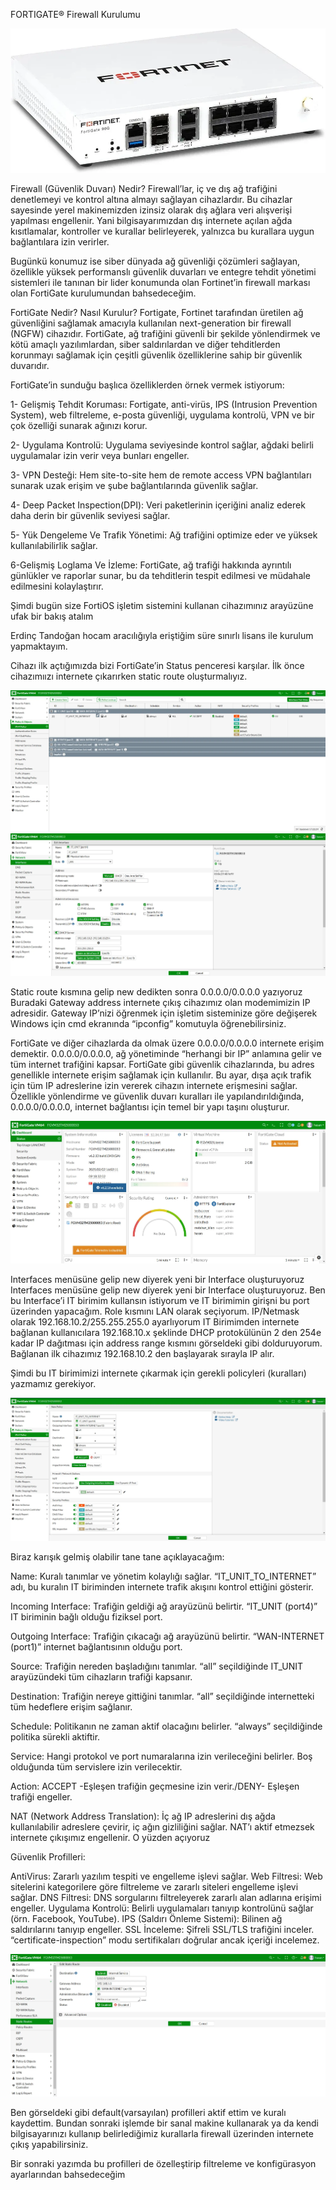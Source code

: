 FORTIGATE® Firewall Kurulumu

![FortiGate Firewall](/1.webp)

Firewall (Güvenlik Duvarı) Nedir?
Firewall’lar, iç ve dış ağ trafiğini denetlemeyi ve kontrol altına almayı sağlayan cihazlardır. Bu cihazlar sayesinde yerel makinemizden izinsiz olarak dış ağlara veri alışverişi yapılması engellenir. Yani bilgisayarımızdan dış internete açılan ağda kısıtlamalar, kontroller ve kurallar belirleyerek, yalnızca bu kurallara uygun bağlantılara izin verirler.

Bugünkü konumuz ise siber dünyada ağ güvenliği çözümleri sağlayan, özellikle yüksek performanslı güvenlik duvarları ve entegre tehdit yönetimi sistemleri ile tanınan bir lider konumunda olan Fortinet’in firewall markası olan FortiGate kurulumundan bahsedeceğim.

FortiGate Nedir? Nasıl Kurulur?
Fortigate, Fortinet tarafından üretilen ağ güvenliğini sağlamak amacıyla kullanılan next-generation bir firewall (NGFW) cihazıdır. FortiGate, ağ trafiğini güvenli bir şekilde yönlendirmek ve kötü amaçlı yazılımlardan, siber saldırılardan ve diğer tehditlerden korunmayı sağlamak için çeşitli güvenlik özelliklerine sahip bir güvenlik duvarıdır.

FortiGate’in sunduğu başlıca özelliklerden örnek vermek istiyorum:

1- Gelişmiş Tehdit Koruması: Fortigate, anti-virüs, IPS (Intrusion Prevention System), web filtreleme, e-posta güvenliği, uygulama kontrolü, VPN ve bir çok özelliği sunarak ağınızı korur.

2- Uygulama Kontrolü: Uygulama seviyesinde kontrol sağlar, ağdaki belirli uygulamalar izin verir veya bunları engeller.

3- VPN Desteği: Hem site-to-site hem de remote access VPN bağlantıları sunarak uzak erişim ve şube bağlantılarında güvenlik sağlar.

4- Deep Packet Inspection(DPI): Veri paketlerinin içeriğini analiz ederek daha derin bir güvenlik seviyesi sağlar.

5- Yük Dengeleme Ve Trafik Yönetimi: Ağ trafiğini optimize eder ve yüksek kullanılabilirlik sağlar.

6-Gelişmiş Loglama Ve İzleme: FortiGate, ağ trafiği hakkında ayrıntılı günlükler ve raporlar sunar, bu da tehditlerin tespit edilmesi ve müdahale edilmesini kolaylaştırır.

Şimdi bugün size FortiOS işletim sistemini kullanan cihazımınız arayüzüne ufak bir bakış atalım

Erdinç Tandoğan hocam aracılığıyla eriştiğim süre sınırlı lisans ile kurulum yapmaktayım.

Cihazı ilk açtığımızda bizi FortiGate’in Status penceresi karşılar.
İlk önce cihazımıızı internete çıkarırken static route oluşturmalıyız.

![FortiGate Firewall](/2.webp)
![FortiGate Firewall](/3.webp)

Static route kısmına gelip new dedikten sonra 0.0.0.0/0.0.0.0 yazıyoruz
Buradaki Gateway address internete çıkış cihazımız olan modemimizin IP adresidir. Gateway IP’nizi öğrenmek için işletim sisteminize göre değişerek Windows için cmd ekranında “ipconfig” komutuyla öğrenebilirsiniz.

FortiGate ve diğer cihazlarda da olmak üzere 0.0.0.0/0.0.0.0 internete erişim demektir. 0.0.0.0/0.0.0.0, ağ yönetiminde “herhangi bir IP” anlamına gelir ve tüm internet trafiğini kapsar. FortiGate gibi güvenlik cihazlarında, bu adres genellikle internete erişim sağlamak için kullanılır. Bu ayar, dışa açık trafik için tüm IP adreslerine izin vererek cihazın internete erişmesini sağlar. Özellikle yönlendirme ve güvenlik duvarı kuralları ile yapılandırıldığında, 0.0.0.0/0.0.0.0, internet bağlantısı için temel bir yapı taşını oluşturur.

![FortiGate Firewall](/4.webp)

Interfaces menüsüne gelip new diyerek yeni bir Interface oluşturuyoruz
Interfaces menüsüne gelip new diyerek yeni bir Interface oluşturuyoruz. Ben bu Interface’i IT birimim kullansın istiyorum ve IT birimimin girişni bu port üzerinden yapacağım. Role kısmını LAN olarak seçiyorum. IP/Netmask olarak 192.168.10.2/255.255.255.0 ayarlıyorum IT Birimimden internete bağlanan kullanıcılara 192.168.10.x şeklinde DHCP protokülünün 2 den 254e kadar IP dağıtması için address range kısmını görseldeki gibi dolduruyorum. Bağlanan ilk cihazımız 192.168.10.2 den başlayarak sırayla IP alır.

Şimdi bu IT birimimizi internete çıkarmak için gerekli policyleri (kuralları) yazmamız gerekiyor.

![FortiGate Firewall](/5.webp)

Biraz karışık gelmiş olabilir tane tane açıklayacağım:

Name: Kuralı tanımlar ve yönetim kolaylığı sağlar. “IT_UNIT_TO_INTERNET” adı, bu kuralın IT biriminden internete trafik akışını kontrol ettiğini gösterir.

Incoming Interface: Trafiğin geldiği ağ arayüzünü belirtir. “IT_UNIT (port4)” IT biriminin bağlı olduğu fiziksel port.

Outgoing Interface: Trafiğin çıkacağı ağ arayüzünü belirtir. “WAN-INTERNET (port1)” internet bağlantısının olduğu port.

Source: Trafiğin nereden başladığını tanımlar. “all” seçildiğinde IT_UNIT arayüzündeki tüm cihazların trafiği kapsanır.

Destination: Trafiğin nereye gittiğini tanımlar. “all” seçildiğinde internetteki tüm hedeflere erişim sağlanır.

Schedule: Politikanın ne zaman aktif olacağını belirler. “always” seçildiğinde politika sürekli aktiftir.

Service: Hangi protokol ve port numaralarına izin verileceğini belirler. Boş olduğunda tüm servislere izin verilecektir.

Action: ACCEPT -Eşleşen trafiğin geçmesine izin verir./DENY- Eşleşen trafiği engeller.

NAT (Network Address Translation): İç ağ IP adreslerini dış ağda kullanılabilir adreslere çevirir, iç ağın gizliliğini sağlar. NAT’ı aktif etmezsek internete çıkışımız engellenir. O yüzden açıyoruz

Güvenlik Profilleri:

AntiVirus: Zararlı yazılım tespiti ve engelleme işlevi sağlar.
Web Filtresi: Web sitelerini kategorilere göre filtreleme ve zararlı siteleri engelleme işlevi sağlar.
DNS Filtresi: DNS sorgularını filtreleyerek zararlı alan adlarına erişimi engeller.
Uygulama Kontrolü: Belirli uygulamaları tanıyıp kontrolünü sağlar (örn. Facebook, YouTube).
IPS (Saldırı Önleme Sistemi): Bilinen ağ saldırılarını tanıyıp engeller.
SSL İnceleme: Şifreli SSL/TLS trafiğini inceler. “certificate-inspection” modu sertifikaları doğrular ancak içeriği incelemez.

![FortiGate Firewall](/6.webp)

Ben görseldeki gibi default(varsayılan) profilleri aktif ettim ve kuralı kaydettim. Bundan sonraki işlemde bir sanal makine kullanarak ya da kendi bilgisayarınızı kullanıp belirlediğimiz kurallarla firewall üzerinden internete çıkış yapabilirsiniz.

Bir sonraki yazımda bu profilleri de özelleştirip filtreleme ve konfigürasyon ayarlarından bahsedeceğim